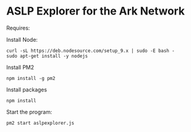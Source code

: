 # ASLP Explorer for the Ark Network

Requires:

Install Node:

```
curl -sL https://deb.nodesource.com/setup_9.x | sudo -E bash -
sudo apt-get install -y nodejs
```

Install PM2

```
npm install -g pm2
```

Install packages

```
npm install
```

Start the program:

```
pm2 start aslpexplorer.js
```
